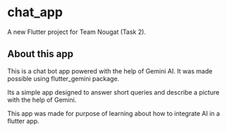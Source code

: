 # chat_app

A new Flutter project for Team Nougat (Task 2).

## About this app

This is a chat bot app powered with the help of Gemini AI. It was made possible using flutter_gemini package.

Its a simple app designed to answer short queries and describe a picture with the help of Gemini.

This app was made for purpose of learning about how to integrate AI in a flutter app.


